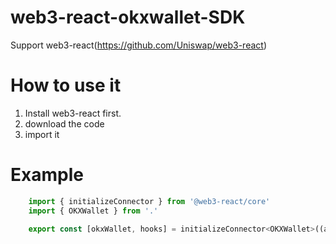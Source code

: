 # web3-react-okxwallet-SDK
Support web3-react(https://github.com/Uniswap/web3-react)

# How to use it

1. Install web3-react first.
2. download the code
3. import it


# Example 
``` javascript
    import { initializeConnector } from '@web3-react/core'
    import { OKXWallet } from '.'

    export const [okxWallet, hooks] = initializeConnector<OKXWallet>((actions) => new OKXWallet({ actions }))
```
